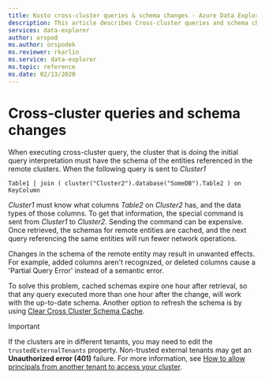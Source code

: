 ```yaml
---
title: Kusto cross-cluster queries & schema changes - Azure Data Explorer
description: This article describes Cross-cluster queries and schema changes  in Azure Data Explorer.
services: data-explorer
author: orspod
ms.author: orspodek
ms.reviewer: rkarlin
ms.service: data-explorer
ms.topic: reference
ms.date: 02/13/2020
---
```

# Cross-cluster queries and schema changes

When executing cross-cluster query, the cluster that is doing the initial query interpretation must have the schema of the entities referenced in the remote clusters.
When the following query is sent to *Cluster1*

```kusto
Table1 | join ( cluster("Cluster2").database("SomeDB").Table2 ) on KeyColumn
``` 

*Cluster1* must know what columns *Table2* on *Cluster2* has, and the data types of those columns. To get that information, the special command is sent from *Cluster1* to *Cluster2*.
Sending the command can be expensive. Once retrieved, the schemas for remote entities are cached, and the next query referencing the same entities will run fewer network operations.

Changes in the schema of the remote entity may result in unwanted effects. For example, added columns aren't recognized, or deleted columns cause a 'Partial Query Error' instead of a semantic error.

To solve this problem, cached schemas expire one hour after retrieval, so that any query executed more than one hour after the change, will work with the up-to-date schema.
Another option to refresh the schema is by using [Clear Cross Cluster Schema Cache](../../management/clear-cross-cluster-schema-cache.md).

> [!IMPORTANT]
> If the clusters are in different tenants, you may need to edit the `trustedExternalTenants` property. Non-trusted external tenants may get an **Unauthorized error (401)** failure. For more information, see [How to allow principals from another tenant to access your cluster](../../cross-tenant-query-and-commands.md).
